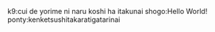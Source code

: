 
k9:cui de yorime ni naru
   koshi ha itakunai
shogo:Hello World!
ponty:kenketsushitakaratigatarinai

